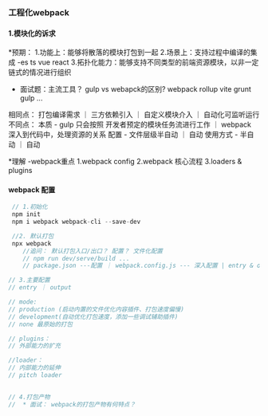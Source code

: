 ### 工程化webpack
 #### 1.模块化的诉求
 *预期：
    1.功能上：能够将散落的模块打包到一起
    2.场景上：支持过程中编译的集成 -es ts vue react
    3.拓扑化能力：能够支持不同类型的前端资源模块，以非一定链式的情况进行组织 

 * 面试题：主流工具？ gulp vs webapck的区别?
 webpack rollup vite grunt gulp ... 

 相同点：
    打包编译需求 ｜ 三方依赖引入 ｜ 自定义模块介入 ｜ 自动化可监听运行
 不同点：
    本质 - gulp 只会按照 开发者预定的模块任务流进行工作 ｜ webpack 深入到代码中，处理资源的关系
    配置 - 文件层级半自动 ｜ 自动
    使用方式 - 半自动 ｜ 自动
 
 *理解 -webpack重点
    1.webpack config
    2.webpack 核心流程
    3.loaders & plugins 

#### webpack 配置

```js
 // 1.初始化
 npm init
 npm i webpack webpack-cli --save-dev

 //2. 默认打包
 npx webpack
    //追问： 默认打包入口/出口？ 配置？ 文件化配置
    // npm run dev/serve/build ...
    // package.json ---配置 ｜ webpack.config.js --- 深入配置 | entry & output

// 3.主要配置
// entry ｜ output

// mode:
// production (启动内置的文件优化内容插件、打包速度偏慢)
// development(自动优化打包速度，添加一些调试辅助插件)
// none 最原始的打包

// plugins：
// 外部能力的扩充

//loader：
// 内部能力的延伸
// pitch loader
    

// 4.打包产物
//  * 面试： webpack的打包产物有何特点？
```